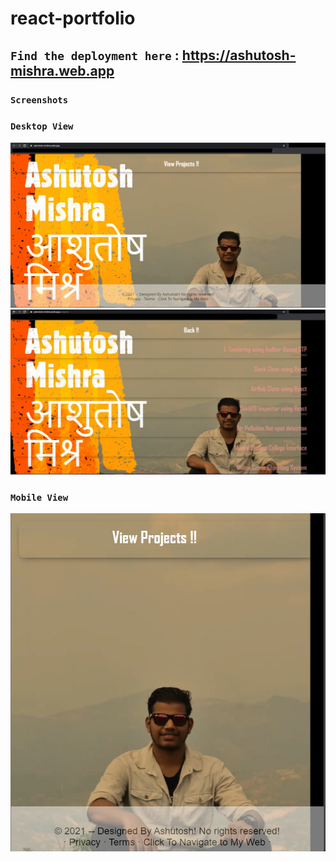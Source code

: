 # react-portfolio


## `Find the deployment here` : https://ashutosh-mishra.web.app

### `Screenshots`

### `Desktop View`
![alt text](https://github.com/ashutoshm1771/react-portfolio/blob/main/ScreenShots/1.jpg?raw=true)
![alt text](https://github.com/ashutoshm1771/react-portfolio/blob/main/ScreenShots/2.jpg?raw=true)

### `Mobile View`
![alt text](https://github.com/ashutoshm1771/react-portfolio/blob/main/ScreenShots/3.jpg?raw=true)

